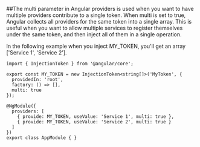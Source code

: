 ##The multi parameter in Angular providers is used when you want to have multiple providers contribute to a single token.  When multi is set to true, Angular collects all providers for the same token into a single array. This is useful when you want to allow multiple services to register themselves under the same token, and then inject all of them in a single operation.

In the following example when you inject MY_TOKEN, you'll get an array ['Service 1', 'Service 2'].
````
import { InjectionToken } from '@angular/core';

export const MY_TOKEN = new InjectionToken<string[]>('MyToken', {
  providedIn: 'root',
  factory: () => [],
  multi: true
});

@NgModule({
  providers: [
    { provide: MY_TOKEN, useValue: 'Service 1', multi: true },
    { provide: MY_TOKEN, useValue: 'Service 2', multi: true }
  ]
})
export class AppModule { }
````
